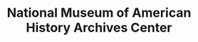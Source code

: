 ---
layout: repo
title: "National Museum of American History Archives Center"
id: 24101
permalink: repos/24101/
---